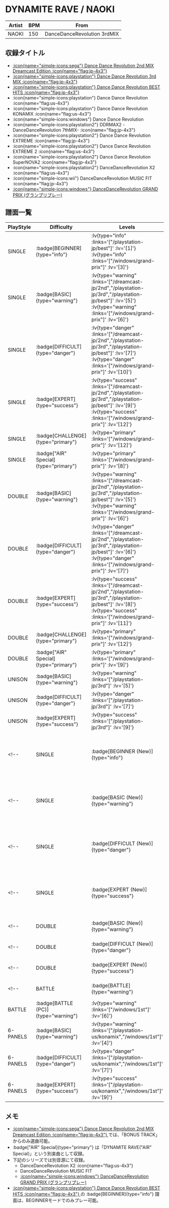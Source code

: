 # DYNAMITE RAVE / NAOKI

|Artist|BPM|From|
|------|---|----|
|NAOKI|150|DanceDanceRevolution 3rdMIX|

## 収録タイトル

- [ :icon{name="simple-icons:sega"} Dance Dance Revolution 2nd MIX Dreamcast Edition :icon{name="flag:jp-4x3"} ](/dreamcast-jp/2nd)
- [ :icon{name="simple-icons:playstation"} Dance Dance Revolution 3rd MIX :icon{name="flag:jp-4x3"} ](/playstation-jp/3rd)
- [ :icon{name="simple-icons:playstation"} Dance Dance Revolution BEST HITS :icon{name="flag:jp-4x3"} ](/playstation-jp/best)
- :icon{name="simple-icons:playstation"} Dance Dance Revolution :icon{name="flag:us-4x3"}
- :icon{name="simple-icons:playstation"} Dance Dance Revolution KONAMIX :icon{name="flag:us-4x3"}
- :icon{name="simple-icons:windows"} Dance Dance Revolution
- :icon{name="simple-icons:playstation2"} DDRMAX2 -DanceDanceRevolution 7thMIX- :icon{name="flag:jp-4x3"}
- :icon{name="simple-icons:playstation2"} Dance Dance Revolution EXTREME :icon{name="flag:jp-4x3"}
- :icon{name="simple-icons:playstation2"} Dance Dance Revolution EXTREME 2 :icon{name="flag:us-4x3"}
- :icon{name="simple-icons:playstation2"} Dance Dance Revolution SuperNOVA2 :icon{name="flag:jp-4x3"}
- :icon{name="simple-icons:playstation2"} DanceDanceRevolution X2 :icon{name="flag:us-4x3"}
- :icon{name="simple-icons:wii"} DanceDanceRevolution MUSIC FIT :icon{name="flag:jp-4x3"}
- [ :icon{name="simple-icons:windows"} DanceDanceRevolution GRAND PRIX (グランプリプレー)](/windows/grand-prix)

## 譜面一覧

|PlayStyle|Difficulty|Levels|Notes|Movie|
|---------|----------|------|-----|-----|
|SINGLE| :badge[BEGINNER]{type="info"} | :lv{type="info" :links='["/playstation-jp/best"]' :lv='[1]'}  :lv{type="info" :links='["/windows/grand-prix"]' :lv='[3]'} |110/0||
|SINGLE| :badge[BASIC]{type="warning"} | :lv{type="warning" :links='["/dreamcast-jp/2nd","/playstation-jp/3rd","/playstation-jp/best"]' :lv='[5]'}  :lv{type="warning" :links='["/windows/grand-prix"]' :lv='[6]'} |188/0||
|SINGLE| :badge[DIFFICULT]{type="danger"} | :lv{type="danger" :links='["/dreamcast-jp/2nd","/playstation-jp/3rd","/playstation-jp/best"]' :lv='[7]'}  :lv{type="danger" :links='["/windows/grand-prix"]' :lv='[10]'} |269/0||
|SINGLE| :badge[EXPERT]{type="success"} | :lv{type="success" :links='["/dreamcast-jp/2nd","/playstation-jp/3rd","/playstation-jp/best"]' :lv='[9]'} :lv{type="success" :links='["/windows/grand-prix"]' :lv='[12]'} |398/0||
|SINGLE| :badge[CHALLENGE]{type="primary"} | :lv{type="primary" :links='["/windows/grand-prix"]' :lv='[12]'} |362/6||
|SINGLE| :badge["AIR" Special]{type="primary"} | :lv{type="primary" :links='["/windows/grand-prix"]' :lv='[8]'} |217/0||
|DOUBLE| :badge[BASIC]{type="warning"} | :lv{type="warning" :links='["/dreamcast-jp/2nd","/playstation-jp/3rd","/playstation-jp/best"]' :lv='[5]'}  :lv{type="warning" :links='["/windows/grand-prix"]' :lv='[6]'} |217/0||
|DOUBLE| :badge[DIFFICULT]{type="danger"} | :lv{type="danger" :links='["/dreamcast-jp/2nd","/playstation-jp/3rd","/playstation-jp/best"]' :lv='[6]'}  :lv{type="danger" :links='["/windows/grand-prix"]' :lv='[7]'} |250/0||
|DOUBLE| :badge[EXPERT]{type="success"} | :lv{type="success" :links='["/dreamcast-jp/2nd","/playstation-jp/3rd","/playstation-jp/best"]' :lv='[8]'}  :lv{type="success" :links='["/windows/grand-prix"]' :lv='[11]'} |331/0||
|DOUBLE| :badge[CHALLENGE]{type="primary"} | :lv{type="primary" :links='["/windows/grand-prix"]' :lv='[12]'} |327/0||
|DOUBLE| :badge["AIR" Special]{type="primary"} | :lv{type="primary" :links='["/windows/grand-prix"]' :lv='[9]'} |217/0||
|UNISON| :badge[BASIC]{type="warning"} | :lv{type="warning" :links='["/playstation-jp/3rd"]' :lv='[5]'} |||
|UNISON| :badge[DIFFICULT]{type="danger"} | :lv{type="danger" :links='["/playstation-jp/3rd"]' :lv='[7]'} |||
|UNISON| :badge[EXPERT]{type="success"} | :lv{type="success" :links='["/playstation-jp/3rd"]' :lv='[9]'} |||
<!-- |SINGLE| :badge[BEGINNER (New)]{type="info"} | :lv{type="info" :links='["/playstation2-us/x2"]' :lv='[3]'}  :lv{type="info" :links='["/wii-jp/music-fit"]' :lv='[2]'} |70/0|| -->
<!-- |SINGLE| :badge[BASIC (New)]{type="warning"} | :lv{type="warning" :links='["/playstation2-us/x2"]' :lv='[5]'}  :lv{type="warning" :links='["/wii-jp/music-fit"]' :lv='[4]'} |129/0|| -->
<!-- |SINGLE| :badge[DIFFICULT (New)]{type="danger"} | :lv{type="danger" :links='["/playstation2-us/x2"]' :lv='[6]'}  :lv{type="danger" :links='["/wii-jp/music-fit"]' :lv='[6]'} |217/4|| -->
<!-- |SINGLE| :badge[EXPERT (New)]{type="success"} | :lv{type="success" :links='["/playstation2-us/x2"]' :lv='[10]'} :lv{type="success" :links='["/wii-jp/music-fit"]' :lv='[8]'} |304/6|| -->
<!-- |DOUBLE| :badge[BASIC (New)]{type="warning"} | :lv{type="warning" :links='["/playstation2-us/x2"]' :lv='[5]'} |139/4|| -->
<!-- |DOUBLE| :badge[DIFFICULT (New)]{type="danger"} | :lv{type="danger" :links='["/playstation2-us/x2"]' :lv='[6]'} |218/3|| -->
<!-- |DOUBLE| :badge[EXPERT (New)]{type="success"} | :lv{type="success" :links='["/playstation2-us/x2"]' :lv='[10]'} |287/3|| -->
<!-- |BATTLE| :badge[BATTLE]{type="warning"} | :lv{type="warning" :links='["/playstation-us/konamix"]' :lv='[6]'} |||
|BATTLE| :badge[BATTLE (PC)]{type="warning"} | :lv{type="warning" :links='["/windows/1st"]' :lv='[6]'} |||
|6-PANELS| :badge[BASIC]{type="warning"} | :lv{type="warning" :links='["/playstation-us/konamix","/windows/1st"]' :lv='[4]'} |188/0||
|6-PANELS| :badge[DIFFICULT]{type="danger"} | :lv{type="danger" :links='["/playstation-us/konamix","/windows/1st"]' :lv='[7]'} |262/0||
|6-PANELS| :badge[EXPERT]{type="success"} | :lv{type="success" :links='["/playstation-us/konamix","/windows/1st"]' :lv='[9]'} |395/0|| -->

## メモ

- [ :icon{name="simple-icons:sega"} Dance Dance Revolution 2nd MIX Dreamcast Edition :icon{name="flag:jp-4x3"} ](/dreamcast-jp/2nd)では、「BONUS TRACK」からのみ選曲可能。
- :badge["AIR" Special]{type="primary"} は「DYNAMITE RAVE("AIR" Special)」という別楽曲として収録。
- 下記のシリーズでは別音源にて収録。
  - DanceDanceRevolution X2 :icon{name="flag:us-4x3"}
  - DanceDanceRevolution MUSIC FIT
  - [ :icon{name="simple-icons:windows"} DanceDanceRevolution GRAND PRIX (グランプリプレー)](/windows/grand-prix)
- [ :icon{name="simple-icons:playstation"} Dance Dance Revolution BEST HITS :icon{name="flag:jp-4x3"} ](/playstation-jp/best)の :badge[BEGINNER]{type="info"} 譜面は、BEGINNERモードでのみプレー可能。
